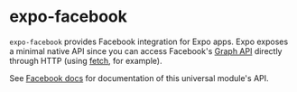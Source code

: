 # expo-facebook

`expo-facebook` provides Facebook integration for Expo apps. Expo exposes a minimal native API since you can access Facebook's [Graph API](https://developers.facebook.com/docs/graph-api) directly through HTTP (using [fetch](https://facebook.github.io/react-native/docs/network.html#fetch), for example).

See [Facebook docs](https://docs.expo.io/versions/latest/sdk/facebook) for documentation of this universal module's API.

